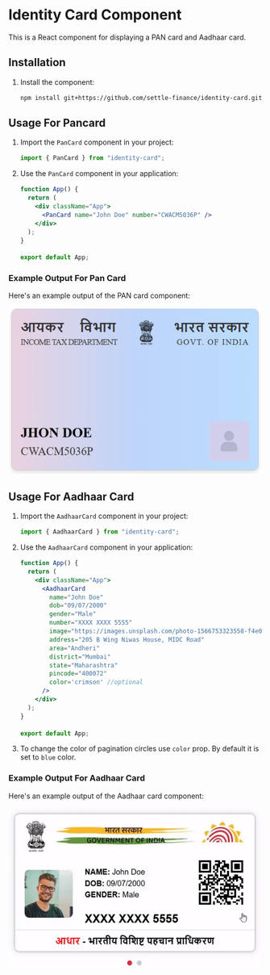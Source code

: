 # Identity Card Component

This is a React component for displaying a PAN card and Aadhaar card.

## Installation

1. Install the component:

   ```bash
   npm install git+https://github.com/settle-finance/identity-card.git
   ```

## Usage For Pancard

1. Import the `PanCard` component in your project:

   ```jsx
   import { PanCard } from "identity-card";
   ```

2. Use the `PanCard` component in your application:

   ```jsx
   function App() {
     return (
       <div className="App">
         <PanCard name="John Doe" number="CWACM5036P" />
       </div>
     );
   }

   export default App;
   ```

### Example Output For Pan Card

Here's an example output of the PAN card component:

![PAN Card Example](./src/assets/pan-card-output.png)

## Usage For Aadhaar Card

1. Import the `AadhaarCard` component in your project:

   ```jsx
   import { AadhaarCard } from "identity-card";
   ```

2. Use the `AadhaarCard` component in your application:

   ```jsx
   function App() {
     return (
       <div className="App">
         <AadhaarCard
           name="John Doe"
           dob="09/07/2000"
           gender="Male"
           number="XXXX XXXX 5555"
           image="https://images.unsplash.com/photo-1566753323558-f4e0952af115?q=80&w=1921&auto=format&fit=crop&ixlib=rb-4.0.3&ixid=M3wxMjA3fDB8MHxwaG90by1wYWdlfHx8fGVufDB8fHx8fA%3D%3D"
           address="205 B Wing Niwas House, MIDC Road"
           area="Andheri"
           district="Mumbai"
           state="Maharashtra"
           pincode="400072"
           color='crimson' //optional
         />
       </div>
     );
   }

   export default App;
   ```
3. To change the color of pagination circles use `color` prop. By default it is set to `blue` color.

### Example Output For Aadhaar Card

Here's an example output of the Aadhaar card component:

![AADHAAR Card Example](./src/assets/aadhaar-demo.gif)
